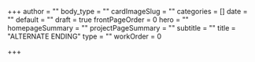 +++
author = ""
body_type = ""
cardImageSlug = ""
categories = []
date = ""
default = ""
draft = true
frontPageOrder = 0
hero = ""
homepageSummary = ""
projectPageSummary = ""
subtitle = ""
title = "ALTERNATE ENDING"
type = ""
workOrder = 0

+++
